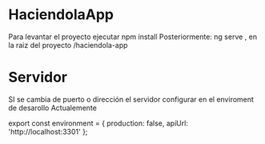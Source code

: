# HaciendolaApp

Para levantar el proyecto ejecutar npm install
Posteriormente: ng serve , en la raiz del proyecto  /haciendola-app

# Servidor

SI se cambia de puerto o dirección el servidor configurar en el enviroment de desarollo
Actualemente 

export const environment = {
  production: false,
  apiUrl: 'http://localhost:3301'
};

